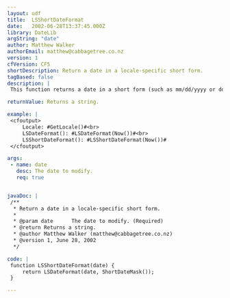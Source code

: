 ```yaml
---
layout: udf
title:  LSShortDateFormat
date:   2002-06-28T13:37:45.000Z
library: DateLib
argString: "date"
author: Matthew Walker
authorEmail: matthew@cabbagetree.co.nz
version: 1
cfVersion: CF5
shortDescription: Return a date in a locale-specific short form.
tagBased: false
description: |
 This function returns a date in a short form (such as mm/dd/yyyy or dd.mm.yyyy) based on your locale setting. Please note that CFMX now supports a mask of &quot;short&quot; that should be used instead of this UDF.

returnValue: Returns a string.

example: |
 <cfoutput>
     Locale: #GetLocale()#<br>
     LSDateFormat(): #LSDateFormat(Now())#<br>
     LSShortDateFormat(): #LSShortDateFormat(Now())#
 </cfoutput>

args:
 - name: date
   desc: The date to modify.
   req: true


javaDoc: |
 /**
  * Return a date in a locale-specific short form.
  * 
  * @param date      The date to modify. (Required)
  * @return Returns a string. 
  * @author Matthew Walker (matthew@cabbagetree.co.nz) 
  * @version 1, June 28, 2002 
  */

code: |
 function LSShortDateFormat(date) {
     return LSDateFormat(date, ShortDateMask());
 }

---
```


